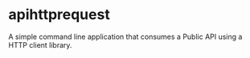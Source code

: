 # apihttprequest
A simple command line application that consumes a Public API using a HTTP client library.
